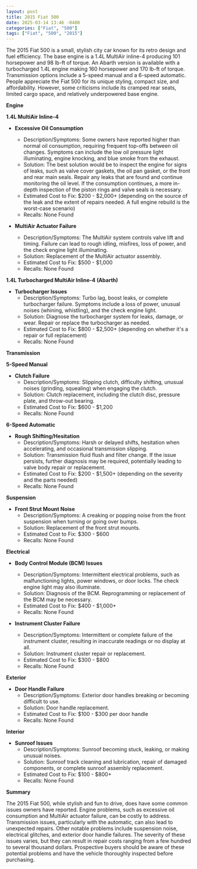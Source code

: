 ```yaml
---
layout: post
title: 2015 Fiat 500
date: 2025-03-14 13:46 -0400
categories: ["Fiat", "500"]
tags: ["Fiat", "500", "2015"]
---
```

The 2015 Fiat 500 is a small, stylish city car known for its retro design and fuel efficiency. The base engine is a 1.4L MultiAir inline-4 producing 101 horsepower and 98 lb-ft of torque. An Abarth version is available with a turbocharged 1.4L engine making 160 horsepower and 170 lb-ft of torque. Transmission options include a 5-speed manual and a 6-speed automatic. People appreciate the Fiat 500 for its unique styling, compact size, and affordability. However, some criticisms include its cramped rear seats, limited cargo space, and relatively underpowered base engine.

**Engine**

**1.4L MultiAir Inline-4**

*   **Excessive Oil Consumption**
    *   Description/Symptoms: Some owners have reported higher than normal oil consumption, requiring frequent top-offs between oil changes. Symptoms can include the low oil pressure light illuminating, engine knocking, and blue smoke from the exhaust.
    *   Solution: The best solution would be to inspect the engine for signs of leaks, such as valve cover gaskets, the oil pan gasket, or the front and rear main seals. Repair any leaks that are found and continue monitoring the oil level. If the consumption continues, a more in-depth inspection of the piston rings and valve seals is necessary.
    *   Estimated Cost to Fix: $200 - $2,000+ (depending on the source of the leak and the extent of repairs needed. A full engine rebuild is the worst-case scenario)
    *   Recalls: None Found

*   **MultiAir Actuator Failure**
    *   Description/Symptoms: The MultiAir system controls valve lift and timing. Failure can lead to rough idling, misfires, loss of power, and the check engine light illuminating.
    *   Solution: Replacement of the MultiAir actuator assembly.
    *   Estimated Cost to Fix: $500 - $1,000
    *   Recalls: None Found

**1.4L Turbocharged MultiAir Inline-4 (Abarth)**

*   **Turbocharger Issues**
    *   Description/Symptoms: Turbo lag, boost leaks, or complete turbocharger failure. Symptoms include a loss of power, unusual noises (whining, whistling), and the check engine light.
    *   Solution: Diagnose the turbocharger system for leaks, damage, or wear. Repair or replace the turbocharger as needed.
    *   Estimated Cost to Fix: $800 - $2,500+ (depending on whether it's a repair or full replacement)
    *   Recalls: None Found

**Transmission**

**5-Speed Manual**

*   **Clutch Failure**
    *   Description/Symptoms: Slipping clutch, difficulty shifting, unusual noises (grinding, squealing) when engaging the clutch.
    *   Solution: Clutch replacement, including the clutch disc, pressure plate, and throw-out bearing.
    *   Estimated Cost to Fix: $600 - $1,200
    *   Recalls: None Found

**6-Speed Automatic**

*   **Rough Shifting/Hesitation**
    *   Description/Symptoms: Harsh or delayed shifts, hesitation when accelerating, and occasional transmission slipping.
    *   Solution: Transmission fluid flush and filter change. If the issue persists, further diagnosis may be required, potentially leading to valve body repair or replacement.
    *   Estimated Cost to Fix: $200 - $1,500+ (depending on the severity and the parts needed)
    *   Recalls: None Found

**Suspension**

*   **Front Strut Mount Noise**
    *   Description/Symptoms: A creaking or popping noise from the front suspension when turning or going over bumps.
    *   Solution: Replacement of the front strut mounts.
    *   Estimated Cost to Fix: $300 - $600
    *   Recalls: None Found

**Electrical**

*   **Body Control Module (BCM) Issues**
    *   Description/Symptoms: Intermittent electrical problems, such as malfunctioning lights, power windows, or door locks. The check engine light may also illuminate.
    *   Solution: Diagnosis of the BCM. Reprogramming or replacement of the BCM may be necessary.
    *   Estimated Cost to Fix: $400 - $1,000+
    *   Recalls: None Found

*   **Instrument Cluster Failure**
    *   Description/Symptoms: Intermittent or complete failure of the instrument cluster, resulting in inaccurate readings or no display at all.
    *   Solution: Instrument cluster repair or replacement.
    *   Estimated Cost to Fix: $300 - $800
    *   Recalls: None Found

**Exterior**

*   **Door Handle Failure**
    *   Description/Symptoms: Exterior door handles breaking or becoming difficult to use.
    *   Solution: Door handle replacement.
    *   Estimated Cost to Fix: $100 - $300 per door handle
    *   Recalls: None Found

**Interior**

*   **Sunroof Issues**
    *   Description/Symptoms: Sunroof becoming stuck, leaking, or making unusual noises.
    *   Solution: Sunroof track cleaning and lubrication, repair of damaged components, or complete sunroof assembly replacement.
    *   Estimated Cost to Fix: $100 - $800+
    *   Recalls: None Found

**Summary**

The 2015 Fiat 500, while stylish and fun to drive, does have some common issues owners have reported. Engine problems, such as excessive oil consumption and MultiAir actuator failure, can be costly to address. Transmission issues, particularly with the automatic, can also lead to unexpected repairs. Other notable problems include suspension noise, electrical glitches, and exterior door handle failures. The severity of these issues varies, but they can result in repair costs ranging from a few hundred to several thousand dollars. Prospective buyers should be aware of these potential problems and have the vehicle thoroughly inspected before purchasing.


